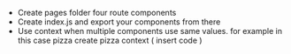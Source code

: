 - Create pages folder four route components
- Create index.js and export your components from there
- Use context when multiple components use same values. for example in this case pizza
  create pizza context ( insert code )
